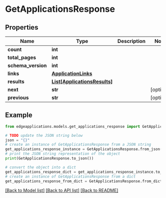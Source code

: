 # GetApplicationsResponse


## Properties

Name | Type | Description | Notes
------------ | ------------- | ------------- | -------------
**count** | **int** |  | 
**total_pages** | **int** |  | 
**schema_version** | **int** |  | 
**links** | [**ApplicationLinks**](ApplicationLinks.md) |  | 
**results** | [**List[ApplicationsResults]**](ApplicationsResults.md) |  | 
**next** | **str** |  | [optional] 
**previous** | **str** |  | [optional] 

## Example

```python
from edgeapplications.models.get_applications_response import GetApplicationsResponse

# TODO update the JSON string below
json = "{}"
# create an instance of GetApplicationsResponse from a JSON string
get_applications_response_instance = GetApplicationsResponse.from_json(json)
# print the JSON string representation of the object
print(GetApplicationsResponse.to_json())

# convert the object into a dict
get_applications_response_dict = get_applications_response_instance.to_dict()
# create an instance of GetApplicationsResponse from a dict
get_applications_response_from_dict = GetApplicationsResponse.from_dict(get_applications_response_dict)
```
[[Back to Model list]](../README.md#documentation-for-models) [[Back to API list]](../README.md#documentation-for-api-endpoints) [[Back to README]](../README.md)


